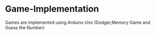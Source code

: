 # Game-Implementation
Games are implemented using Arduino Uno (Dodger,Memory Game and Guess the Number)
